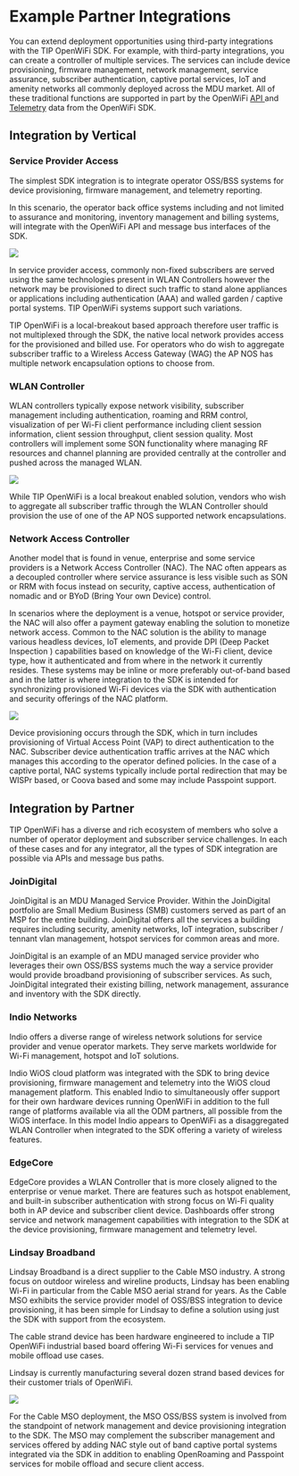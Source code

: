 # Example Partner Integrations

You can extend deployment opportunities using third-party integrations with the TIP OpenWiFi SDK. For example, with third-party integrations, you can create a controller of multiple services. The services can include device provisioning, firmware management, network management, service assurance, subscriber authentication, captive portal services, IoT and amenity networks all commonly deployed across the MDU market. All of these traditional functions are supported in part by the OpenWiFi [API ](../developer-resources/api/)and [Telemetry](../developer-resources/sdk-kafka/) data from the OpenWiFi SDK.

## Integration by Vertical

### Service Provider Access

The simplest SDK integration is to integrate operator OSS/BSS systems for device provisioning, firmware management, and telemetry reporting.

In this scenario, the operator back office systems including and not limited to assurance and monitoring, inventory management and billing systems, will integrate with the OpenWiFi API and message bus interfaces of the SDK.

![](../about-openwifi/media/image20.png)

In service provider access, commonly non-fixed subscribers are served using the same technologies present in WLAN Controllers however the network may be provisioned to direct such traffic to stand alone appliances or applications including authentication (AAA) and walled garden / captive portal systems. TIP OpenWiFi systems support such variations.

TIP OpenWiFi is a local-breakout based approach therefore user traffic is not multiplexed through the SDK, the native local network provides access for the provisioned and billed use. For operators who do wish to aggregate subscriber traffic to a Wireless Access Gateway (WAG) the AP NOS has multiple network encapsulation options to choose from.

### WLAN Controller

WLAN controllers typically expose network visibility, subscriber management including authentication, roaming and RRM control, visualization of per Wi-Fi client performance including client session information, client session throughput, client session quality. Most controllers will implement some SON functionality where managing RF resources and channel planning are provided centrally at the controller and pushed across the managed WLAN.

![](../about-openwifi/media/image21.png)

While TIP OpenWiFi is a local breakout enabled solution, vendors who wish to aggregate all subscriber traffic through the WLAN Controller should provision the use of one of the AP NOS supported network encapsulations.

### Network Access Controller

Another model that is found in venue, enterprise and some service providers is a Network Access Controller (NAC). The NAC often appears as a decoupled controller where service assurance is less visible such as SON or RRM with focus instead on security, captive access, authentication of nomadic and or BYoD (Bring Your own Device) control.

In scenarios where the deployment is a venue, hotspot or service provider, the NAC will also offer a payment gateway enabling the solution to monetize network access. Common to the NAC solution is the ability to manage various headless devices, IoT elements, and provide DPI (Deep Packet Inspection ) capabilities based on knowledge of the Wi-Fi client, device type, how it authenticated and from where in the network it currently resides. These systems may be inline or more preferably out-of-band based and in the latter is where integration to the SDK is intended for synchronizing provisioned Wi-Fi devices via the SDK with authentication and security offerings of the NAC platform.

![](../about-openwifi/media/image22.png)

Device provisioning occurs through the SDK, which in turn includes provisioning of Virtual Access Point (VAP) to direct authentication to the NAC. Subscriber device authentication traffic arrives at the NAC which manages this according to the operator defined policies. In the case of a captive portal, NAC systems typically include portal redirection that may be WISPr based, or Coova based and some may include Passpoint support.

## Integration by Partner

TIP OpenWiFi has a diverse and rich ecosystem of members who solve a number of operator deployment and subscriber service challenges. In each of these cases and for any integrator, all the types of SDK integration are possible via APIs and message bus paths.

### JoinDigital

JoinDigital is an MDU Managed Service Provider. Within the JoinDigital portfolio are Small Medium Business (SMB) customers served as part of an MSP for the entire building. JoinDigital offers all the services a building requires including security, amenity networks, IoT integration, subscriber / tennant vlan management, hotspot services for common areas and more.

JoinDigital is an example of an MDU managed service provider who leverages their own OSS/BSS systems much the way a service provider would provide broadband provisioning of subscriber services. As such, JoinDigital integrated their existing billing, network management, assurance and inventory with the SDK directly.

### Indio Networks

Indio offers a diverse range of wireless network solutions for service provider and venue operator markets. They serve markets worldwide for Wi-Fi management, hotspot and IoT solutions.

Indio WiOS cloud platform was integrated with the SDK to bring device provisioning, firmware management and telemetry into the WiOS cloud management platform. This enabled Indio to simultaneously offer support for their own hardware devices running OpenWiFi in addition to the full range of platforms available via all the ODM partners, all possible from the WiOS interface. In this model Indio appears to OpenWiFi as a disaggregated WLAN Controller when integrated to the SDK offering a variety of wireless features.

### EdgeCore

EdgeCore provides a WLAN Controller that is more closely aligned to the enterprise or venue market. There are features such as hotspot enablement, and built-in subscriber authentication with strong focus on Wi-Fi quality both in AP device and subscriber client device. Dashboards offer strong service and network management capabilities with integration to the SDK at the device provisioning, firmware management and telemetry level.

### Lindsay Broadband

Lindsay Broadband is a direct supplier to the Cable MSO industry. A strong focus on outdoor wireless and wireline products, Lindsay has been enabling Wi-Fi in particular from the Cable MSO aerial strand for years. As the Cable MSO exhibits the service provider model of OSS/BSS integration to device provisioning, it has been simple for Lindsay to define a solution using just the SDK with support from the ecosystem.

The cable strand device has been hardware engineered to include a TIP OpenWiFi industrial based board offering Wi-Fi services for venues and mobile offload use cases.

Lindsay is currently manufacturing several dozen strand based devices for their customer trials of OpenWiFi.

![](../about-openwifi/media/image20.png)

For the Cable MSO deployment, the MSO OSS/BSS system is involved from the standpoint of network management and device provisioning integration to the SDK. The MSO may complement the subscriber management and services offered by adding NAC style out of band captive portal systems integrated via the SDK in addition to enabling OpenRoaming and Passpoint services for mobile offload and secure client access.

###
